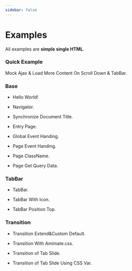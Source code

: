 ```yaml
---
sidebar: false
---
```

# Examples

<!-- ## Simple Single HTML -->
All examples are **simple single HTML**.


### Quick Example
Mock Ajax & Load More Content On Scroll Down & TabBar.
<source-preview name="quick-example" />

### Base
- Hello World!
  <source-preview name="hello-world" />

- Navigator.
  <source-preview name="two-pages" />

- Synchronize Document Title.
  <source-preview name="synchronize-document-title" />

- Entry Page.
  <source-preview name="entry-page" />

- Global Event Handing.
  <source-preview name="global-event-handing" />

- Page Event Handing.
  <source-preview name="page-event-handing" />

- Page ClassName.
  <source-preview name="class-name" />

- Page Get Query Data.
  <source-preview name="page-get-query" />



### TabBar
- TabBar.
  <source-preview name="tabbar" />

- TabBar With Icon.
  <source-preview name="tabbar-with-icon" />

- TabBar Position Top.
  <source-preview name="tabbar-position-top" />

### Transition
- Transition Extend&Custom Default.
  <source-preview name="transition-extend-and-custom-default" />

- Transition With Amimate.css.
  <source-preview name="transition-with-amimate" />

- Transition of Tab Slide.
  <source-preview name="transition-of-tab-pages-slide" />

- Transition of Tab Slide Using CSS Var.
  <source-preview name="transition-of-tab-pages-slide-css-var" />